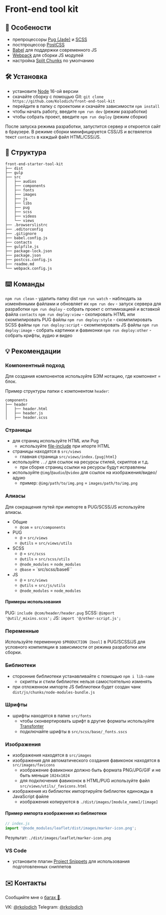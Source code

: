 # Front-end tool kit

## 🚀 Особености

* препроцессоры [Pug (Jade)][pug] и [SCSS][scss]
* постпроцессор [PostCSS][post-css]
* [Babel][babel] для поддержки современного JS
* [Webpack][webpack] для сборки JS модулей
* настройка [Split Chunks][split-chunks] по умолчанию

## 🛠️ Установка

* установите [Node][node-js] 16-ой версии
* скачайте сборку с помощью Git: `git clone https://github.com/Kolodich/front-end-tool-kit`
* перейдите в папку с проектоим и скачайте зависимости `npm install`
* чтобы начать работу, введите `npm run dev` (режим разработки)
* чтобы собрать проект, введите `npm run deploy` (режим сборки)

После запуска режима разработки, запустится сервер и откроется сайт в браузере.
В режиме сборки минифицируется CSS/JS и вствялется текст `contacts` в каждый файл HTML/CSS/JS.

## 📂 Структура

```
front-end-starter-tool-kit
├── dist
├── gulp
├── src
│   ├── audios
│   ├── components
│   ├── fonts
│   ├── images
│   ├── js
│   ├── libs
│   ├── pug
│   ├── scss
│   ├── videos
│   └── views
├── .browserslistrc
├── .editorconfig
├── .gitignore
├── babel.config.js
├── contacts
├── gulpfile.js
├── package-lock.json
├── package.json
├── postcss.config.js
├── readme.md
└── webpack.config.js
```

## ⌨️ Команды

`npm run clean` - удалить папку dist
`npm run watch` - наблюдать за изменёнными файлами и обновляет их
`npm run dev` - запуск сервера для разработки
`npm run deploy` - собрать проект с оптимизацией и вставкой файла `contacts`
`npm run deploy:view` - скопировать HTML или скомпилировать PUG файлы
`npm run deploy:style` - скомпилировать SCSS файлы
`npm run deploy:script` - скомпилировать JS файлы
`npm run deploy:image` - собрать картинки и фавиконки
`npm run deploy:other` - собрать крифты, аудио и видео

## 💡 Рекомендации

### Компонентный подход

Для создания компонентов используйте БЭМ нотацию, где компонент = блок.

Пример структуры папки с компонентом `header`:

```
components
├── header
│   ├── header.html
│   ├── header.js
│   ├── header.scss
```

### Страницы

* для страниц используйте HTML или Pug
  * используйте [file-include][gulp-file-include] при ипорте HTML
* страницы находятся в `src/views`
  * главная страница `src/views/index.{pug|html}`
* используйте `../` для ссылок на ресурсы стилей, скриптов и т.д.
  * при сборке страниц ссылки на ресурсы будут исправлены
* используйте `@img`/`@audio`/`@video` для ссылок на изображения/видео/адуио
  * пример: `@img/path/to/img.png` = `images/path/to/img.png`

### Алиасы

Для сокращения путей при импорте в PUG/SCSS/JS используйте алиасы.

* Общие
  * `@com` = `src/components`
* PUG
  * `@` = `src/views`
  * `@utils` = `src/views/utils`
* SCSS
  * `@` = `src/scss`
  * `@utils` = `src/scss/utils`
  * `@node_modules` =  `node_modules`
  * `@base` = `src/scss/base6``
* JS
  * `@` = `src/views`
  * `@utils` = `src/js/utils`
  * `@node_modules` =  `node_modules`

#### Примеры использования

PUG: `include @com/header/header.pug`
SCSS: `@import '@util/_mixins.scss';`
JS: `import '@/other-script.js';`

### Переменные

Используйте переменную `$PRODUCTION [bool]` в PUG/SCSS/JS для условного компиляции в зависимости от режима разработки или сборки.

### Библиотеки

* сторонние библиотеки устанавливайте с помощью `npm i lib-name`
  * скрипты и стили библиотек нельзя самостоятельно изменять
* при отложенном импорте JS библиотеки будет создан чанк `dist/js/chunks/node-modules-bundle.js`

### Шрифты

* шрифты находятся в папке `src/fonts`
  * чтобы сконвертировать шрифт в другие форматы используйте [Transfonter][transfonter]
  * подключайте шрифты в `src/scss/base/_fonts.sscs`

### Изображения

* изображения находятся в `src/images`
* изображения для автоматического создания фавиконок находятся в `src/images/favicons`
  * изображение фавиконки должно быть формата PNG/JPG/GIF и не быть меньше `1024x1024`
  * для подключения фавиконок в HTML/PUG используйте файл `src/views/utils/_favicons.html`
* изображения из библиотек импортируйте библиотек единожды в JavaScript файле
  * изображения копируются в `./dist/images/[module_name]/[image]`

#### Пример импорта изображения из библиотеки

```js
// index.js
import '@node_modules/leaflet/dist/images/marker-icon.png';
```

Результат: `./dist/images/leaflet/marker-icon.png`

### VS Code

* установите плагин [Project Snippets][project-snippets] для использования подготовленных сниппетов

## ✉️ Контакты

Сообщийте мне о [багах 🐛][issues].

VK: [@rkolodich][vk]
Telegram: [@rkolodich][telegram]

[pug]: https://pugjs.org/api/getting-started.html "Pug"
[scss]: https://sass-lang.com/ "SCSS"
[post-css]: https://postcss.org/ "PostCSS"
[babel]: https://babeljs.io/docs/en/ "Babel"
[webpack]: https://webpack.js.org/concepts/ "Webpack"
[split-chunks]: https://webpack.js.org/plugins/split-chunks-plugin/ "Split Chunks Plugin"
[gulp-file-include]: https://github.com/haoxins/gulp-file-include "gulp-file-include"

[node-js]: https://nodejs.org/en/ "Node.js"
[transfonter]: https://transfonter.org/ "Transfonter"
[project-snippets]: https://marketplace.visualstudio.com/items?itemName=rebornix.project-snippets "Project Snippets"

[issues]: https://github.com/Kolodich/front-end-starter-tool-kit/issues "Transfonter"

[telegram]: https://tgtg.su/rkolodich "Telegram"
[vk]: https://vk.com/rkolodich "VK"
